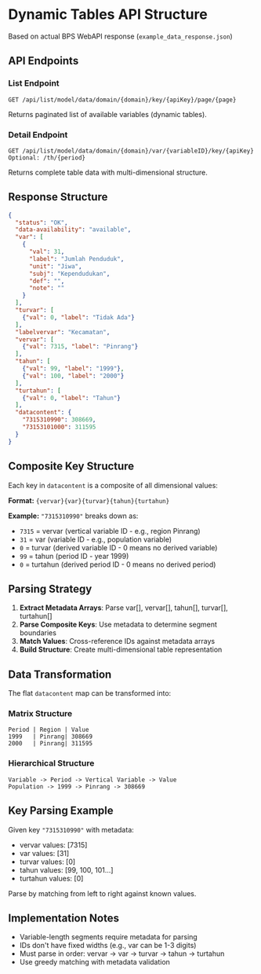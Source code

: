 # Dynamic Tables API Structure

Based on actual BPS WebAPI response (`example_data_response.json`)

## API Endpoints

### List Endpoint
```
GET /api/list/model/data/domain/{domain}/key/{apiKey}/page/{page}
```

Returns paginated list of available variables (dynamic tables).

### Detail Endpoint
```
GET /api/list/model/data/domain/{domain}/var/{variableID}/key/{apiKey}
Optional: /th/{period}
```

Returns complete table data with multi-dimensional structure.

## Response Structure

```json
{
  "status": "OK",
  "data-availability": "available",
  "var": [
    {
      "val": 31,
      "label": "Jumlah Penduduk",
      "unit": "Jiwa",
      "subj": "Kependudukan",
      "def": "",
      "note": ""
    }
  ],
  "turvar": [
    {"val": 0, "label": "Tidak Ada"}
  ],
  "labelvervar": "Kecamatan",
  "vervar": [
    {"val": 7315, "label": "Pinrang"}
  ],
  "tahun": [
    {"val": 99, "label": "1999"},
    {"val": 100, "label": "2000"}
  ],
  "turtahun": [
    {"val": 0, "label": "Tahun"}
  ],
  "datacontent": {
    "7315310990": 308669,
    "73153101000": 311595
  }
}
```

## Composite Key Structure

Each key in `datacontent` is a composite of all dimensional values:

**Format:** `{vervar}{var}{turvar}{tahun}{turtahun}`

**Example:** `"7315310990"` breaks down as:
- `7315` = vervar (vertical variable ID - e.g., region Pinrang)
- `31` = var (variable ID - e.g., population variable)
- `0` = turvar (derived variable ID - 0 means no derived variable)
- `99` = tahun (period ID - year 1999)
- `0` = turtahun (derived period ID - 0 means no derived period)

## Parsing Strategy

1. **Extract Metadata Arrays**: Parse var[], vervar[], tahun[], turvar[], turtahun[]
2. **Parse Composite Keys**: Use metadata to determine segment boundaries
3. **Match Values**: Cross-reference IDs against metadata arrays
4. **Build Structure**: Create multi-dimensional table representation

## Data Transformation

The flat `datacontent` map can be transformed into:

### Matrix Structure
```
Period | Region | Value
1999   | Pinrang| 308669
2000   | Pinrang| 311595
```

### Hierarchical Structure
```
Variable -> Period -> Vertical Variable -> Value
Population -> 1999 -> Pinrang -> 308669
```

## Key Parsing Example

Given key `"7315310990"` with metadata:
- vervar values: [7315]
- var values: [31]
- turvar values: [0]
- tahun values: [99, 100, 101...]
- turtahun values: [0]

Parse by matching from left to right against known values.

## Implementation Notes

- Variable-length segments require metadata for parsing
- IDs don't have fixed widths (e.g., var can be 1-3 digits)
- Must parse in order: vervar -> var -> turvar -> tahun -> turtahun
- Use greedy matching with metadata validation
